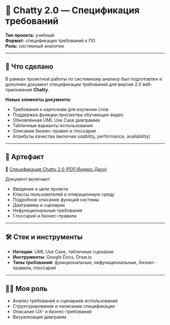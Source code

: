 # 🧠 Chatty 2.0 — Спецификация требований

**Тип проекта:** учебный  
**Формат:** спецификация требований к ПО  
**Роль:** системный аналитик

---

## 📌 Что сделано

В рамках проектной работы по системному анализу был подготовлен и дополнен документ спецификации требований для версии 2.0 веб-приложения **Chatty**.  

**Новые элементы документа:**
- Требования к карточкам для изучения слов
- Поддержка функции просмотра обучающих видео
- Обновлённая UML Use Case диаграмма
- Табличные варианты использования
- Описание бизнес-правил и глоссария
- Атрибуты качества (включая usability, performance, availability)

---

## 📎 Артефакт

📄 [Спецификация Chatty 2.0 (PDF/Яндекс.Диск)](https://disk.yandex.ru/i/zhppHJKBAqmg1g)

Документ включает:
- Введение и цели проекта
- Классы пользователей и операционную среду
- Подробное описание функций системы
- Диаграммы и сценарии
- Нефункциональные требования
- Глоссарий и бизнес-правила

---

## 🛠 Стек и инструменты

- **Нотации**: UML Use Case, табличные сценарии
- **Инструменты**: Google Docs, Draw.io
- **Типы требований**: функциональные, нефункциональные, бизнес-правила, глоссарий

---

## 🧑‍💻 Моя роль

- Анализ требований и сценариев использования
- Структурирование и написание спецификации
- Описание UX- и бизнес-требований
- Визуализация диаграмм
